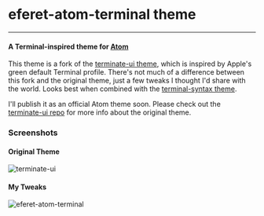 # eferet-atom-terminal theme   
---
#### A Terminal-inspired theme for [Atom](https://github.com/atom/atom "Atom on GitHub")

This theme is a fork of the [terminate-ui theme](https://github.com/keithalpichi/terminate-ui "terminate-ui on GitHub"), which is inspired by Apple's green default Terminal profile. There's not much of a difference between this fork and the original theme, just a few tweaks I thought I'd share with the world. Looks best when combined with the [terminal-syntax theme](https://github.com/sgtpepper43/terminal-syntax "terminal-syntax on GitHub").

I'll publish it as an official Atom theme soon. Please check out the [terminate-ui repo](https://github.com/keithalpichi/terminate-ui "terminate-ui on GitHub") for more info about the original theme.

### Screenshots

#### Original Theme
![terminate-ui](https://cloud.githubusercontent.com/assets/14797743/20470446/a186741e-af5d-11e6-9cde-94a90804f15b.png)

#### My Tweaks
![eferet-atom-terminal](https://user-images.githubusercontent.com/24297147/67532070-d1768200-f6bc-11e9-9d58-bb6858772f27.png)
